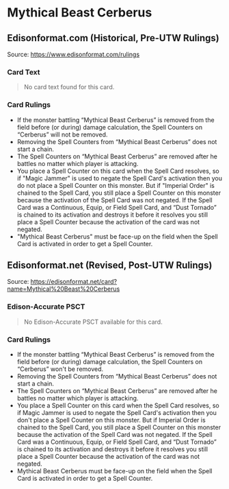 # Mythical Beast Cerberus

## Edisonformat.com (Historical, Pre-UTW Rulings)

Source: https://www.edisonformat.com/rulings

### Card Text

> No card text found for this card.

### Card Rulings

*   If the monster battling “Mythical Beast Cerberus” is removed from the field before (or during) damage calculation, the Spell Counters on “Cerberus” will not be removed.
*   Removing the Spell Counters from “Mythical Beast Cerberus” does not start a chain.
*   The Spell Counters on “Mythical Beast Cerberus” are removed after he battles no matter which player is attacking.
*   You place a Spell Counter on this card when the Spell Card resolves, so if "Magic Jammer" is used to negate the Spell Card's activation then you do not place a Spell Counter on this monster. But if "Imperial Order" is chained to the Spell Card, you still place a Spell Counter on this monster because the activation of the Spell Card was not negated. If the Spell Card was a Continuous, Equip, or Field Spell Card, and “Dust Tornado” is chained to its activation and destroys it before it resolves you still place a Spell Counter because the activation of the card was not negated.
*   "Mythical Beast Cerberus" must be face-up on the field when the Spell Card is activated in order to get a Spell Counter.

## Edisonformat.net (Revised, Post-UTW Rulings)

Source: https://edisonformat.net/card?name=Mythical%20Beast%20Cerberus

### Edison-Accurate PSCT

> No Edison-Accurate PSCT available for this card.

### Card Rulings

*   If the monster battling “Mythical Beast Cerberus” is removed from the field before (or during) damage calculation, the Spell Counters on “Cerberus” won't be removed.
*   Removing the Spell Counters from “Mythical Beast Cerberus” does not start a chain.
*   The Spell Counters on “Mythical Beast Cerberus” are removed after he battles no matter which player is attacking.
*   You place a Spell Counter on this card when the Spell Card resolves, so if Magic Jammer is used to negate the Spell Card's activation then you don't place a Spell Counter on this monster. But if Imperial Order is chained to the Spell Card, you still place a Spell Counter on this monster because the activation of the Spell Card was not negated. If the Spell Card was a Continuous, Equip, or Field Spell Card, and “Dust Tornado” is chained to its activation and destroys it before it resolves you still place a Spell Counter because the activation of the card was not negated.
*   Mythical Beast Cerberus must be face-up on the field when the Spell Card is activated in order to get a Spell Counter.
            